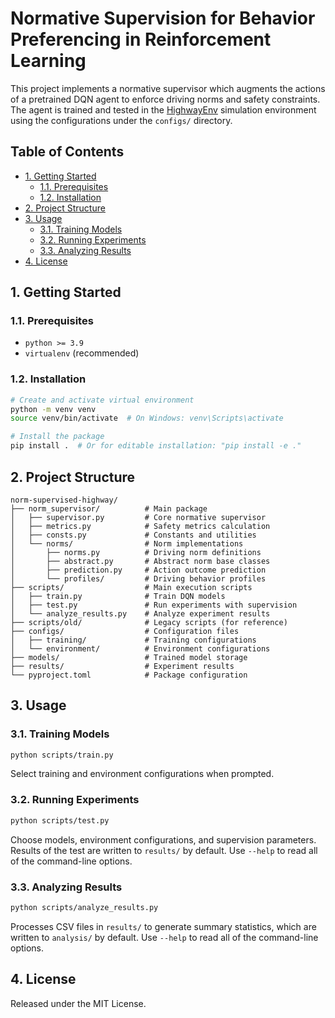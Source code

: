 # Normative Supervision for Behavior Preferencing in Reinforcement Learning

This project implements a normative supervisor which augments the actions of a pretrained DQN agent to enforce driving norms and safety constraints. The agent is trained and tested in the [HighwayEnv](https://github.com/Farama-Foundation/HighwayEnv/tree/master) simulation environment using the configurations under the `configs/` directory.

## Table of Contents
- [1. Getting Started](#1-getting-started)
    - [1.1. Prerequisites](#11-prerequisites)
    - [1.2. Installation](#12-installation)
- [2. Project Structure](#2-project-structure)
- [3. Usage](#3-usage)
    - [3.1. Training Models](#31-training-models)
    - [3.2. Running Experiments](#32-running-experiments)
    - [3.3. Analyzing Results](#33-analyzing-results)
- [4. License](#4-license)

## 1. Getting Started

### 1.1. Prerequisites

- `python >= 3.9`
- `virtualenv` (recommended)

### 1.2. Installation

```bash
# Create and activate virtual environment
python -m venv venv
source venv/bin/activate  # On Windows: venv\Scripts\activate

# Install the package
pip install .  # Or for editable installation: "pip install -e ."
```

## 2. Project Structure

```
norm-supervised-highway/
├── norm_supervisor/          # Main package
│   ├── supervisor.py         # Core normative supervisor
│   ├── metrics.py            # Safety metrics calculation
│   ├── consts.py             # Constants and utilities
│   └── norms/                # Norm implementations
│       ├── norms.py          # Driving norm definitions
│       ├── abstract.py       # Abstract norm base classes
│       ├── prediction.py     # Action outcome prediction
│       └── profiles/         # Driving behavior profiles
├── scripts/                  # Main execution scripts
│   ├── train.py              # Train DQN models
│   ├── test.py               # Run experiments with supervision
│   └── analyze_results.py    # Analyze experiment results
├── scripts/old/              # Legacy scripts (for reference)
├── configs/                  # Configuration files
│   ├── training/             # Training configurations
│   └── environment/          # Environment configurations
├── models/                   # Trained model storage
├── results/                  # Experiment results
└── pyproject.toml            # Package configuration
```

## 3. Usage

### 3.1. Training Models

```bash
python scripts/train.py
```

Select training and environment configurations when prompted.

### 3.2. Running Experiments

```bash
python scripts/test.py
```

Choose models, environment configurations, and supervision parameters. Results of the test are written to `results/` by default. Use `--help` to read all of the command-line options.

### 3.3. Analyzing Results

```bash
python scripts/analyze_results.py
```

Processes CSV files in `results/` to generate summary statistics, which are written to `analysis/` by default. Use `--help` to read all of the command-line options.

## 4. License

Released under the MIT License.
